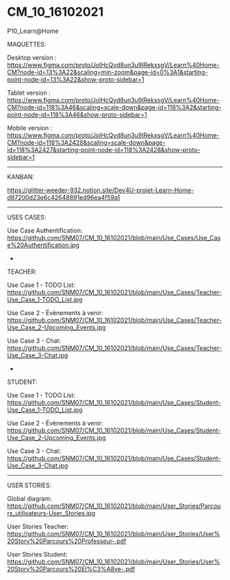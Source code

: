 # CM_10_16102021
P10_Learn@Home

MAQUETTES: 

Desktop version :
https://www.figma.com/proto/JolHcQyd8un3u9IRekxsgV/Learn%40Home-CM?node-id=13%3A22&scaling=min-zoom&page-id=0%3A1&starting-point-node-id=13%3A22&show-proto-sidebar=1

Tablet version :
https://www.figma.com/proto/JolHcQyd8un3u9IRekxsgV/Learn%40Home-CM?node-id=118%3A46&scaling=scale-down&page-id=118%3A2&starting-point-node-id=118%3A46&show-proto-sidebar=1

Mobile version :
https://www.figma.com/proto/JolHcQyd8un3u9IRekxsgV/Learn%40Home-CM?node-id=118%3A2428&scaling=scale-down&page-id=118%3A2427&starting-point-node-id=118%3A2428&show-proto-sidebar=1

______

KANBAN:

https://glitter-weeder-932.notion.site/Dev4U-projet-Learn-Home-d87200d23e6c42648891ed96ea4f59a1

______

USES CASES:

Use Case Authentification:
https://github.com/SNM07/CM_10_16102021/blob/main/Use_Cases/Use_Case%20Authentification.jpg

-

TEACHER:

Use Case 1 - TODO List:
https://github.com/SNM07/CM_10_16102021/blob/main/Use_Cases/Teacher-Use_Case_1-TODO_List.jpg

Use Case 2 - Évènements à venir:
https://github.com/SNM07/CM_10_16102021/blob/main/Use_Cases/Teacher-Use_Case_2-Upcoming_Events.jpg

Use Case 3 - Chat:
https://github.com/SNM07/CM_10_16102021/blob/main/Use_Cases/Teacher-Use_Case_3-Chat.jpg

-

STUDENT:

Use Case 1 - TODO List:
https://github.com/SNM07/CM_10_16102021/blob/main/Use_Cases/Student-Use_Case_1-TODO_List.jpg

Use Case 2 - Évènements à venir:
https://github.com/SNM07/CM_10_16102021/blob/main/Use_Cases/Student-Use_Case_2-Upcoming_Events.jpg

Use Case 3 - Chat:
https://github.com/SNM07/CM_10_16102021/blob/main/Use_Cases/Student-Use_Case_3-Chat.jpg

______

USER STORIES:

Global diagram:
https://github.com/SNM07/CM_10_16102021/blob/main/User_Stories/Parcours_utilisateurs-User_Stories.jpg

User Stories Teacher:
https://github.com/SNM07/CM_10_16102021/blob/main/User_Stories/User%20Story%20Parcours%20Professeur-.pdf

User Stories Student:
https://github.com/SNM07/CM_10_16102021/blob/main/User_Stories/User%20Story%20Parcours%20El%C3%A8ve-.pdf
